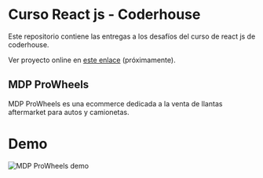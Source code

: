 # Curso React js - Coderhouse

Este repositorio contiene las entregas a los desafíos del curso de react js de coderhouse.

Ver proyecto online en [este enlace](https://github.com/marcodamianperez/entregas-coderhouse-react) (próximamente).

## MDP ProWheels

MDP ProWheels es una ecommerce dedicada a la venta de llantas aftermarket para autos y camionetas.

# Demo

![MDP ProWheels demo](https://i.imgur.com/DT1j5TK.gif)